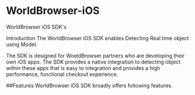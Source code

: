 # WorldBrowser-iOS

WorldBrowser iOS SDK's

Introduction
The WorldBrowser iOS SDK enables Detecting Real time object using Model.

The SDK is designed for WoeldBrowser partners who are developing their own iOS apps. The SDK provides a native integration to detecting object within these apps that is easy to integration and provides a high performance, functional checkout experience.

##Features WorldBrowser iOS SDK broadly offers following features.



